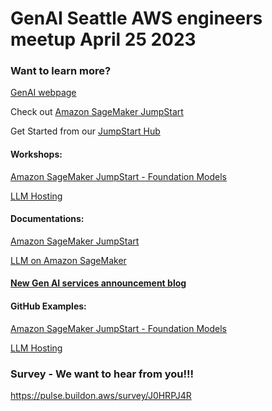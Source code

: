 # GenAI Seattle AWS engineers meetup April 25 2023

### Want to learn more?

[GenAI webpage](https://aws.amazon.com/generative-ai/)

Check out [Amazon SageMaker JumpStart](https://aws.amazon.com/sagemaker/jumpstart)

Get Started from our [JumpStart Hub](https://aws.amazon.com/sagemaker/jumpstart/getting-started)

#### Workshops:

[Amazon SageMaker JumpStart - Foundation Models](https://catalog.us-east-1.prod.workshops.aws/workshops/63069e26-921c-4ce1-9cc7-dd882ff62575/en-US/lab9/flan-t5-foundation-model)

[LLM Hosting](https://catalog.us-east-1.prod.workshops.aws/workshops/bb62b5d7-313f-4733-88cd-9c1aa41c724d/en-US)

#### Documentations:
[Amazon SageMaker JumpStart](https://docs.aws.amazon.com/sagemaker/latest/dg/studio-jumpstart.html)

[LLM on Amazon SageMaker](https://d1.awsstatic.com/events/Summits/reinvent2022/AIM405_Train-and-deploy-large-language-models-on-Amazon-SageMaker.pdf)

#### [New Gen AI services announcement blog](https://aws.amazon.com/blogs/machine-learning/announcing-new-tools-for-building-with-generative-ai-on-aws/)

#### GitHub Examples:
[Amazon SageMaker JumpStart - Foundation Models](https://github.com/aws/amazon-sagemaker-examples/tree/main/introduction_to_amazon_algorithms/jumpstart-foundation-models)

[LLM Hosting](https://github.com/aws/amazon-sagemaker-examples/tree/main/inference/generativeai/llm-workshop)

### Survey - We want to hear from you!!!
https://pulse.buildon.aws/survey/J0HRPJ4R
